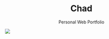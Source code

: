 <h1 align="center">Chad</h1>
<p align="center">Personal Web Portfolio</p>

<img src="https://github.com/carrchadd/Chad/assets/107705900/dfed1679-6369-41fd-ac7a-e3b5ae085b73">

